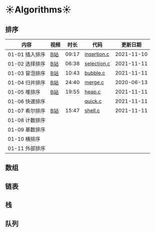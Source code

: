 # :sunny:Algorithms:sunny:

## 排序

|内容|视频|时长|代码|更新日期|
|---|---|---|---|---|
|01-01 插入排序|[B站](https://www.bilibili.com/video/BV1TD4y1Q751/)|09:17|[insertion.c](https://github.com/imxtx/algorithms/blob/main/01-sorting/01-insertion/insertion.c)|2021-11-10|
|01-02 选择排序|[B站](https://www.bilibili.com/video/BV1VK4y1475t/)|06:38|[selection.c](https://github.com/imxtx/algorithms/blob/main/01-sorting/02-selection/selection.c)|2021-11-11|
|01-03 冒泡排序|[B站](https://www.bilibili.com/video/BV1Hg4y1q7tz/)|10:43|[bubble.c](https://github.com/imxtx/algorithms/blob/main/01-sorting/03-bubble/bubble.c)|2021-11-11|
|01-04 归并排序|[B站](https://www.bilibili.com/video/BV1Pt4y197VZ/)|24:40|[merge.c](https://github.com/imxtx/algorithms/blob/main/01-sorting/04-merge/merge.c)|2020-06-13|
|01-05 堆排序|[B站](https://www.bilibili.com/video/BV1fp4y1D7cj/)|19:55|[heap.c](https://github.com/imxtx/algorithms/blob/main/01-sorting/06-heap/heap.c)|2021-11-11|
|01-06 快速排序|||[quick.c](https://github.com/imxtx/algorithms/blob/main/01-sorting/07-quick/quick.c)|2021-11-11|
|01-07 希尔排序|[B站](https://www.bilibili.com/video/BV1BK4y1478X/)|15:47|[shell.c](https://github.com/imxtx/algorithms/blob/main/01-sorting/08-shell/shell.c)|2021-11-11|
|01-08 计数排序|||||
|01-09 基数排序|||||
|01-10 桶排序|||||
|01-11 外部排序|||||

## 数组

## 链表

## 栈

## 队列
